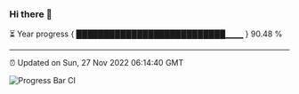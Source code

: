 ### Hi there 👋

⏳ Year progress { ███████████████████████████▁▁▁ } 90.48 %

---

⏰ Updated on Sun, 27 Nov 2022 06:14:40 GMT

![Progress Bar CI](https://github.com/liununu/liununu/workflows/Progress%20Bar%20CI/badge.svg)

